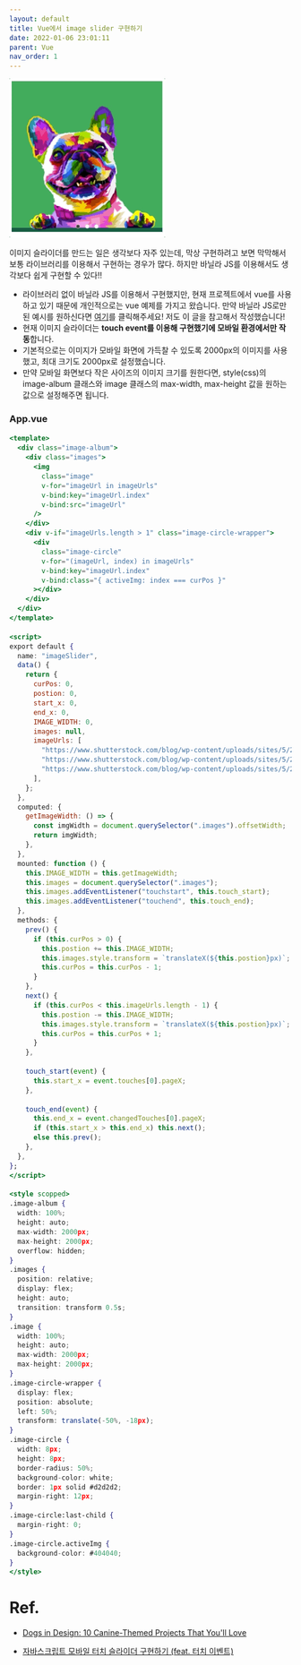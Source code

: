 ```yaml
---
layout: default
title: Vue에서 image slider 구현하기
date: 2022-01-06 23:01:11
parent: Vue
nav_order: 1
---
```


![ImageSlider](/assets/images/vue/imageSlider.gif)

이미지 슬라이더를 만드는 일은 생각보다 자주 있는데, 막상 구현하려고 보면 막막해서 보통 라이브러리를 이용해서 구현하는 경우가 많다. 하지만 바닐라 JS를 이용해서도 생각보다 쉽게 구현할 수 있다!!

- 라이브러리 없이 바닐라 JS를 이용해서 구현했지만, 현재 프로젝트에서 vue를 사용하고 있기 때문에 개인적으로는 vue 예제를 가지고 왔습니다.
  만약 바닐라 JS로만 된 예시를 원하신다면 [여기](https://penguingoon.tistory.com/257)를 클릭해주세요! 저도 이 글을 참고해서 작성했습니다!
- 현재 이미지 슬라이더는 **touch event를 이용해 구현했기에 모바일 환경에서만 작동**합니다.
- 기본적으로는 이미지가 모바일 화면에 가득찰 수 있도록 2000px의 이미지를 사용했고, 최대 크기도 2000px로 설정했습니다.
- 만약 모바일 화면보다 작은 사이즈의 이미지 크기를 원한다면, style(css)의 image-album 클래스와 image 클래스의 max-width, max-height 값을 원하는 값으로 설정해주면 됩니다.

### App.vue

```jsx
<template>
  <div class="image-album">
    <div class="images">
      <img
        class="image"
        v-for="imageUrl in imageUrls"
        v-bind:key="imageUrl.index"
        v-bind:src="imageUrl"
      />
    </div>
    <div v-if="imageUrls.length > 1" class="image-circle-wrapper">
      <div
        class="image-circle"
        v-for="(imageUrl, index) in imageUrls"
        v-bind:key="imageUrl.index"
        v-bind:class="{ activeImg: index === curPos }"
      ></div>
    </div>
  </div>
</template>

<script>
export default {
  name: "imageSlider",
  data() {
    return {
      curPos: 0,
      postion: 0,
      start_x: 0,
      end_x: 0,
      IMAGE_WIDTH: 0,
      images: null,
      imageUrls: [
        "https://www.shutterstock.com/blog/wp-content/uploads/sites/5/2019/09/shutterstock_1151676383.jpg?w=2000",
        "https://www.shutterstock.com/blog/wp-content/uploads/sites/5/2019/09/shutterstock_1151632343.jpg?w=2000",
        "https://www.shutterstock.com/blog/wp-content/uploads/sites/5/2019/09/shutterstock_1429964489.jpg?w=2000",
      ],
    };
  },
  computed: {
    getImageWidth: () => {
      const imgWidth = document.querySelector(".images").offsetWidth;
      return imgWidth;
    },
  },
  mounted: function () {
    this.IMAGE_WIDTH = this.getImageWidth;
    this.images = document.querySelector(".images");
    this.images.addEventListener("touchstart", this.touch_start);
    this.images.addEventListener("touchend", this.touch_end);
  },
  methods: {
    prev() {
      if (this.curPos > 0) {
        this.postion += this.IMAGE_WIDTH;
        this.images.style.transform = `translateX(${this.postion}px)`;
        this.curPos = this.curPos - 1;
      }
    },
    next() {
      if (this.curPos < this.imageUrls.length - 1) {
        this.postion -= this.IMAGE_WIDTH;
        this.images.style.transform = `translateX(${this.postion}px)`;
        this.curPos = this.curPos + 1;
      }
    },

    touch_start(event) {
      this.start_x = event.touches[0].pageX;
    },

    touch_end(event) {
      this.end_x = event.changedTouches[0].pageX;
      if (this.start_x > this.end_x) this.next();
      else this.prev();
    },
  },
};
</script>

<style scopped>
.image-album {
  width: 100%;
  height: auto;
  max-width: 2000px;
  max-height: 2000px;
  overflow: hidden;
}
.images {
  position: relative;
  display: flex;
  height: auto;
  transition: transform 0.5s;
}
.image {
  width: 100%;
  height: auto;
  max-width: 2000px;
  max-height: 2000px;
}
.image-circle-wrapper {
  display: flex;
  position: absolute;
  left: 50%;
  transform: translate(-50%, -18px);
}
.image-circle {
  width: 8px;
  height: 8px;
  border-radius: 50%;
  background-color: white;
  border: 1px solid #d2d2d2;
  margin-right: 12px;
}
.image-circle:last-child {
  margin-right: 0;
}
.image-circle.activeImg {
  background-color: #404040;
}
</style>
```

# Ref.

- [Dogs in Design: 10 Canine-Themed Projects That You'll Love](https://www.shutterstock.com/blog/dog-themed-design-projects)

- [자바스크립트 모바일 터치 슬라이더 구현하기 (feat. 터치 이벤트)](https://penguingoon.tistory.com/257)
